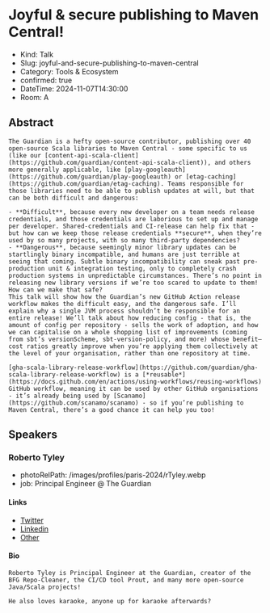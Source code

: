 # Joyful & secure publishing to Maven Central!

- Kind: Talk
- Slug: joyful-and-secure-publishing-to-maven-central
- Category: Tools & Ecosystem
- confirmed: true
- DateTime: 2024-11-07T14:30:00
- Room: A

## Abstract

```
The Guardian is a hefty open-source contributor, publishing over 40 open-source Scala libraries to Maven Central - some specific to us (like our [content-api-scala-client](https://github.com/guardian/content-api-scala-client)), and others more generally applicable, like [play-googleauth](https://github.com/guardian/play-googleauth) or [etag-caching](https://github.com/guardian/etag-caching). Teams responsible for those libraries need to be able to publish updates at will, but that can be both difficult and dangerous:

- **Difficult**, because every new developer on a team needs release credentials, and those credentials are laborious to set up and manage per developer. Shared-credentials and CI-release can help fix that - but how can we keep those release credentials **secure**, when they’re used by so many projects, with so many third-party dependencies?
- **Dangerous**, because seemingly minor library updates can be startlingly binary incompatible, and humans are just terrible at seeing that coming. Subtle binary incompatibility can sneak past pre-production unit & integration testing, only to completely crash production systems in unpredictable circumstances. There’s no point in releasing new library versions if we’re too scared to update to them! How can we make that safe?
This talk will show how the Guardian’s new GitHub Action release workflow makes the difficult easy, and the dangerous safe. I’ll explain why a single JVM process shouldn’t be responsible for an entire release! We’ll talk about how reducing config - that is, the amount of config per repository - sells the work of adoption, and how we can capitalise on a whole shopping list of improvements (coming from sbt’s versionScheme, sbt-version-policy, and more) whose benefit–cost ratios greatly improve when you’re applying them collectively at the level of your organisation, rather than one repository at time.

[gha-scala-library-release-workflow](https://github.com/guardian/gha-scala-library-release-workflow) is a [*reusable*](https://docs.github.com/en/actions/using-workflows/reusing-workflows) GitHub workflow, meaning it can be used by other GitHub organisations - it’s already being used by [Scanamo](https://github.com/scanamo/scanamo) - so if you’re publishing to Maven Central, there’s a good chance it can help you too!
```

## Speakers

### Roberto Tyley

- photoRelPath: /images/profiles/paris-2024/rTyley.webp
- job: Principal Engineer @ The Guardian

#### Links

- [Twitter](http://twitter.com/rtyley)
- [Linkedin](https://www.linkedin.com/in/robertotyley)
- [Other](https://www.theguardian.com/profile/roberto-tyley)

#### Bio

```
Roberto Tyley is Principal Engineer at the Guardian, creator of the BFG Repo-Cleaner, the CI/CD tool Prout, and many more open-source Java/Scala projects!

He also loves karaoke, anyone up for karaoke afterwards?
```
